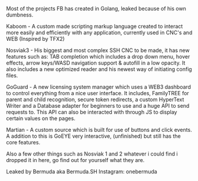 Most of the projects FB has created in Golang, leaked because of his own dumbness.

Kaboom - A custom made scripting markup language created to interact more easily and efficiently with any application, currently used in CNC's and WEB (Inspired by TFX2) 

Nosviak3 - His biggest and most complex SSH CNC to be made, it has new features such as: TAB completion which includes a drop down menu, hover effects, arrow keys/WASD navigation support & autofill in a low opacity. It also includes a new optimized reader and his newest way of initiating config files.

GoGuard - A new licensing system manager which uses a WEB3 dashboard to control everything from a nice user interface. It includes, FamilyTREE for parent and child recognition, secure token redirects, a custom HyperText Writer and a Database adapter for beginners to use and a huge API to send requests to. This API can also be interacted with through JS to display certain values on the pages.

Martian - A custom source which is built for use of buttons and click events. A addition to this is GoEYE very interactive, (unfinished) but still has the core features.

Also a few other things such as Nosviak 1 and 2 whatever i could find i dropped it in here, go find out for yourself what they are.

Leaked by Bermuda aka Bermuda.SH
Instagram: onebermuda
